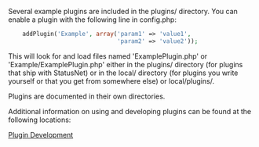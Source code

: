 Several example plugins are included in the plugins/ directory. You
can enable a plugin with the following line in config.php:

```php
    addPlugin('Example', array('param1' => 'value1',
                               'param2' => 'value2'));
```

This will look for and load files named 'ExamplePlugin.php' or
'Example/ExamplePlugin.php' either in the plugins/ directory (for
plugins that ship with StatusNet) or in the local/ directory (for
plugins you write yourself or that you get from somewhere else) or
local/plugins/.

Plugins are documented in their own directories.

Additional information on using and developing plugins can be found
at the following locations:

[Plugin Development](doc/Plugin_development.md)

